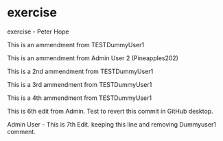 # exercise
exercise - Peter Hope

This is an ammendment from TESTDummyUser1

This is an ammendment from Admin User 2 (Pineapples202)

This is a 2nd ammendment from TESTDummyUser1

This is a 3rd ammendment from TESTDummyUser1

This is a 4th ammendment from TESTDummyUser1

This is 6th edit from Admin. Test to revert this commit in GitHub desktop.

Admin User - This is 7th Edit. keeping this line and removing Dummyuser1 comment.
